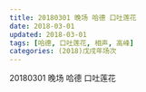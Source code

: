 ```yaml
---
title: 20180301 晚场 哈德 口吐莲花
date: 2018-03-01
updated: 2018-03-01
tags: [哈德, 口吐莲花, 相声, 高峰]
categories: (2018)戊戌年场次 
---
```

20180301 晚场 哈德 口吐莲花



